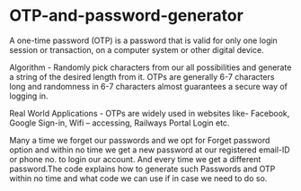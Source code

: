 # OTP-and-password-generator

A one-time password (OTP) is a password that is valid for only one login session or transaction, on a computer system or other digital device.

Algorithm - 
Randomly pick characters from our all possibilities and generate a string of the desired length from it. OTPs are generally 6-7 characters long and randomness in 6-7 characters almost guarantees a secure way of logging in.

Real World Applications - 
OTPs are widely used in websites like- Facebook, Google Sign-in, Wifi – accessing, Railways Portal Login etc.

Many a time we forget our passwords and we opt for Forget password option and within no time we get a new password at our registered email-ID or phone no. to login our account. And every time we get a different password.The code explains how to generate such Passwords and OTP within no time and what code we can use if in case we need to do so.
